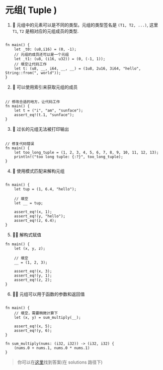 # 元组( Tuple )
1. 🌟 元组中的元素可以是不同的类型。元组的类型签名是 `(T1, T2, ...)`, 这里 `T1`, `T2` 是相对应的元组成员的类型.
```rust,editable

fn main() {
    let _t0: (u8,i16) = (0, -1);
    // 元组的成员还可以是一个元组
    let _t1: (u8, (i16, u32)) = (0, (-1, 1));
    // 填空让代码工作
    let t: (u8, __, i64, __, __) = (1u8, 2u16, 3i64, "hello", String::from(", world"));
}
```

2. 🌟 可以使用索引来获取元组的成员
```rust,editable

// 修改合适的地方，让代码工作
fn main() {
    let t = ("i", "am", "sunface");
    assert_eq!(t.1, "sunface");
}
```

3. 🌟 过长的元组无法被打印输出
```rust,editable

// 修复代码错误
fn main() {
    let too_long_tuple = (1, 2, 3, 4, 5, 6, 7, 8, 9, 10, 11, 12, 13);
    println!("too long tuple: {:?}", too_long_tuple);
}
```

4. 🌟 使用模式匹配来解构元组
```rust,editable

fn main() {
    let tup = (1, 6.4, "hello");

    // 填空
    let __ = tup;

    assert_eq!(x, 1);
    assert_eq!(y, "hello");
    assert_eq!(z, 6.4);
}
```

5. 🌟🌟 解构式赋值
```rust,editable
fn main() {
    let (x, y, z);

    // 填空
    __ = (1, 2, 3);
    
    assert_eq!(x, 3);
    assert_eq!(y, 1);
    assert_eq!(z, 2);
}
```

6. 🌟🌟 元组可以用于函数的参数和返回值
```rust,editable

fn main() {
    // 填空，需要稍微计算下
    let (x, y) = sum_multiply(__);

    assert_eq!(x, 5);
    assert_eq!(y, 6);
}

fn sum_multiply(nums: (i32, i32)) -> (i32, i32) {
    (nums.0 + nums.1, nums.0 * nums.1)
}
```


> 你可以在[这里](https://github.com/sunface/rust-by-practice/blob/master/solutions/compound-types/tuple.md)找到答案(在 solutions 路径下) 